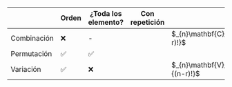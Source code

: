 
|             | Orden | ¿Toda los elemento? | Con repetición | Sin repetición                                            |
| ----------- | ----- | ------------------- | -------------- | --------------------------------------------------------- |
| Combinación | ❌     | -                   |                | $_{n}\mathbf{C}_{r}=\binom{n}{r}=\frac{n!}{r!(n-r)!}$     |
| Permutación | ✅     | ✅                   |                |                                                           |
| Variación   | ✅     | ❌                   |                | $_{n}\mathbf{V}_{r}=_{n}\mathbf{P}_{r}=\frac{n!}{(n-r)!}$ |
